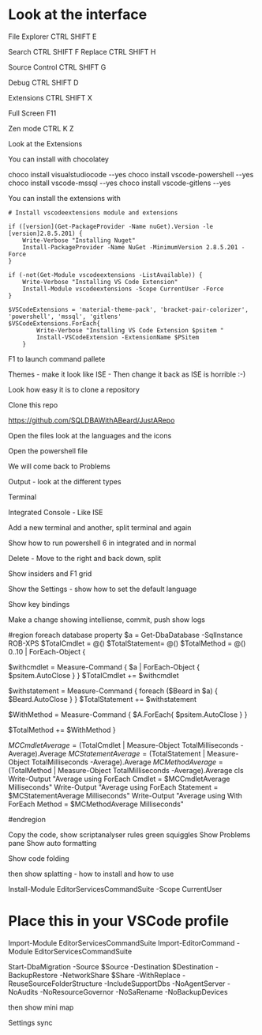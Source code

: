 # Look at the interface

File Explorer CTRL SHIFT E

Search CTRL SHIFT F
Replace CTRL SHIFT H

Source Control CTRL SHIFT G

Debug CTRL SHIFT D

Extensions CTRL SHIFT X

Full Screen F11

Zen mode CTRL K Z

Look at the Extensions

You can install with chocolatey

choco install visualstudiocode --yes
choco install vscode-powershell --yes
choco install vscode-mssql --yes
choco install vscode-gitlens --yes

You can install the extensions with 

    # Install vscodeextensions module and extensions

    if ([version](Get-PackageProvider -Name nuGet).Version -le [version]2.8.5.201) {
        Write-Verbose "Installing Nuget"
        Install-PackageProvider -Name NuGet -MinimumVersion 2.8.5.201 -Force
    }

    if (-not(Get-Module vscodeextensions -ListAvailable)) {
        Write-Verbose "Installing VS Code Extension"
        Install-Module vscodeextensions -Scope CurrentUser -Force
    }

    $VSCodeExtensions = 'material-theme-pack', 'bracket-pair-colorizer', 'powershell', 'mssql', 'gitlens'
    $VSCodeExtensions.ForEach{
            Write-Verbose "Installing VS Code Extension $psitem "
            Install-VSCodeExtension -ExtensionName $PSitem
        }


F1 to launch command pallete

Themes - make it look like ISE - Then change it back as ISE is horrible :-)

Look how easy it is to clone a repository

Clone this repo

https://github.com/SQLDBAWithABeard/JustARepo

Open the files look at the languages and the icons

Open the powershell file

We will come back to Problems

Output - look at the different types

Terminal

Integrated Console - Like ISE

Add a new terminal and another, split terminal and again

Show how to run powershell 6 in integrated and in normal

Delete - Move to the right and back down, split

Show insiders and F1 grid

Show the Settings - show how to set the default language

Show key bindings

Make a change showing intelliense, commit, push show logs

#region foreach database property
$a = Get-DbaDatabase -SqlInstance ROB-XPS
$TotalCmdlet = @()
$TotalStatement= @()
$TotalMethod = @()
0..10 | ForEach-Object {

$withcmdlet = Measure-Command {
$a | ForEach-Object {
 $psitem.AutoClose
}
}
    $TotalCmdlet += $withcmdlet 
    
$withstatement = Measure-Command {
foreach ($Beard in $a) {
        $Beard.AutoClose
}
}
    $TotalStatement += $withstatement

$WithMethod = Measure-Command {
    $A.ForEach{
            $psitem.AutoClose
    }
    }


$TotalMethod += $WithMethod
}

$MCCmdletAverage = ($TotalCmdlet | Measure-Object TotalMilliseconds -Average).Average
$MCStatementAverage = ($TotalStatement | Measure-Object TotalMilliseconds -Average).Average
$MCMethodAverage = ($TotalMethod | Measure-Object  TotalMilliseconds -Average).Average
cls
Write-Output "Average using ForEach Cmdlet = $MCCmdletAverage Milliseconds"
Write-Output "Average using ForEach Statement = $MCStatementAverage Milliseconds"
Write-Output "Average using With ForEach Method = $MCMethodAverage Milliseconds"

#endregion

Copy the code, show scriptanalyser rules green squiggles
Show Problems pane
Show auto formatting

Show code folding

then show splatting - how to install and how to use

Install-Module EditorServicesCommandSuite -Scope CurrentUser

# Place this in your VSCode profile
Import-Module EditorServicesCommandSuite
Import-EditorCommand -Module EditorServicesCommandSuite

Start-DbaMigration -Source $Source -Destination $Destination -BackupRestore -NetworkShare $Share -WithReplace -ReuseSourceFolderStructure -IncludeSupportDbs -NoAgentServer -NoAudits -NoResourceGovernor -NoSaRename -NoBackupDevices

then show mini map

Settings sync
